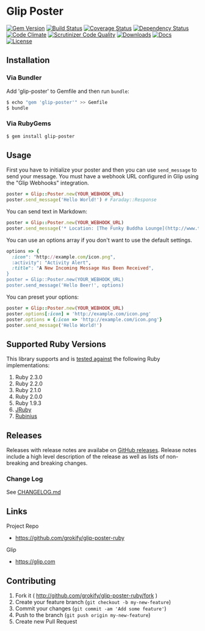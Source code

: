 Glip Poster
========================

[![Gem Version][gem-version-svg]][gem-version-link]
[![Build Status][build-status-svg]][build-status-link]
[![Coverage Status][coverage-status-svg]][coverage-status-link]
[![Dependency Status][dependency-status-svg]][dependency-status-link]
[![Code Climate][codeclimate-status-svg]][codeclimate-status-link]
[![Scrutinizer Code Quality][scrutinizer-status-svg]][scrutinizer-status-link]
[![Downloads][downloads-svg]][downloads-link]
[![Docs][docs-rubydoc-svg]][docs-rubydoc-link]
[![License][license-svg]][license-link]

## Installation

### Via Bundler

Add 'glip-poster' to Gemfile and then run `bundle`:

```sh
$ echo "gem 'glip-poster'" >> Gemfile
$ bundle
```

### Via RubyGems

```sh
$ gem install glip-poster
```

## Usage

First you have to initialize your poster and then you can use `send_message` to send your message. You must have a webhook URL configured in Glip using the "Glip Webhooks" integration.

```ruby
poster = Glip::Poster.new(YOUR_WEBHOOK_URL)
poster.send_message('Hello World!') # Faraday::Response
```

You can send text in Markdown:

```ruby
poster = Glip::Poster.new(YOUR_WEBHOOK_URL)
poster.send_message('* Location: [The Funky Buddha Lounge](http://www.thefunkybuddha.com)\n*Beer Advocate Rating: [99](http://tinyurl.com/psf4uzq)')
```

You can use an options array if you don't want to use the default settings.

```ruby
options => {
  :icon": "http://example.com/icon.png",
  :activity": "Activity Alert",
  :title": "A New Incoming Message Has Been Received",
}
poster = Glip::Poster.new(YOUR_WEBHOOK_URL)
poster.send_message('Hello Beer!', options)
```

You can preset your options:

```ruby
poster = Glip::Poster.new(YOUR_WEBHOOK_URL)
poster.options[:icon] = 'http://example.com/icon.png'
poster.options = {:icon => 'http://example.com/icon.png'}
poster.send_message('Hello World!')
```

## Supported Ruby Versions

This library supports and is [tested against](https://travis-ci.org/grokify/glip-poster-ruby) the following Ruby implementations:

1. Ruby 2.3.0
2. Ruby 2.2.0
3. Ruby 2.1.0
4. Ruby 2.0.0
5. Ruby 1.9.3
6. [JRuby](http://jruby.org/)
7. [Rubinius](http://rubinius.com/)

## Releases

Releases with release notes are availabe on [GitHub releases](https://github.com/grokify/glip-poster/releases). Release notes include a high level description of the release as well as lists of non-breaking and breaking changes.

### Change Log

See [CHANGELOG.md](CHANGELOG.md)

## Links

Project Repo

* https://github.com/grokify/glip-poster-ruby

Glip

* https://glip.com

## Contributing

1. Fork it ( http://github.com/grokify/glip-poster-ruby/fork )
2. Create your feature branch (`git checkout -b my-new-feature`)
3. Commit your changes (`git commit -am 'Add some feature'`)
4. Push to the branch (`git push origin my-new-feature`)
5. Create new Pull Request

 [gem-version-svg]: https://badge.fury.io/rb/glip-poster.svg
 [gem-version-link]: http://badge.fury.io/rb/glip-poster
 [downloads-svg]: http://ruby-gem-downloads-badge.herokuapp.com/glip-poster
 [downloads-link]: https://rubygems.org/gems/glip-poster
 [build-status-svg]: https://api.travis-ci.org/grokify/glip-poster-ruby.svg?branch=master
 [build-status-link]: https://travis-ci.org/grokify/glip-poster-ruby
 [coverage-status-svg]: https://coveralls.io/repos/grokify/glip-poster-ruby/badge.svg?branch=master
 [coverage-status-link]: https://coveralls.io/r/grokify/glip-poster-ruby?branch=master
 [dependency-status-svg]: https://gemnasium.com/grokify/glip-poster-ruby.svg
 [dependency-status-link]: https://gemnasium.com/grokify/glip-poster-ruby
 [codeclimate-status-svg]: https://codeclimate.com/github/grokify/glip-poster-ruby/badges/gpa.svg
 [codeclimate-status-link]: https://codeclimate.com/github/grokify/glip-poster-ruby
 [scrutinizer-status-svg]: https://scrutinizer-ci.com/g/grokify/glip-poster-ruby/badges/quality-score.png?b=master
 [scrutinizer-status-link]: https://scrutinizer-ci.com/g/grokify/glip-poster-ruby/?branch=master
 [docs-rubydoc-svg]: https://img.shields.io/badge/docs-rubydoc-blue.svg
 [docs-rubydoc-link]: http://www.rubydoc.info/gems/glip-poster/
 [license-svg]: https://img.shields.io/badge/license-MIT-blue.svg
 [license-link]: https://github.com/grokify/glip-poster-ruby/blob/master/LICENSE.txt
